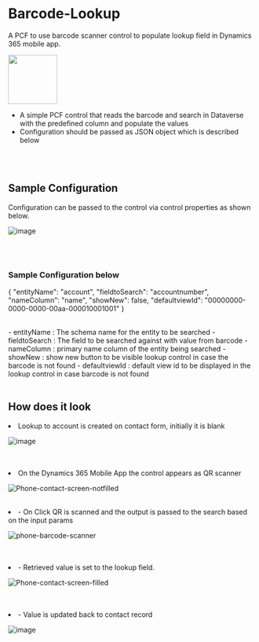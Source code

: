 # Barcode-Lookup

A PCF to use barcode scanner control to populate lookup field in Dynamics 365 mobile app.

<img src="https://user-images.githubusercontent.com/22978615/195552523-943f5055-029c-4cfe-a522-69a65062c3a2.png" width = 100  />



- A simple PCF control that reads the barcode and search in Dataverse with the predefined column and populate the values
- Configuration should be passed as JSON object which is described below

<br>
<br>

## Sample Configuration

Configuration can be passed to the control via control properties as shown below.

![image](https://user-images.githubusercontent.com/22978615/195521034-d4dfb9ec-494c-4b85-9307-69dec6a57f2c.png)

<br>
<br>

### Sample Configuration below

{
"entityName": "account",
"fieldtoSearch": "accountnumber",
"nameColumn": "name",
"showNew": false,
"defaultviewId": "00000000-0000-0000-00aa-000010001001"
}


<br>
- entityName : The schema name for the entity to be searched
- fieldtoSearch : The field to be searched against with value from barcode
- nameColumn : primary name column of the entity being searched
- showNew : show new button to be visible lookup control in case the barcode is not found
- defaultviewId : default view id to be displayed in the lookup control in case barcode is not found

<br>
<br>

## How does it look

<li> Lookup to account is created on contact form, initially it is blank

 ![image](https://user-images.githubusercontent.com/22978615/195551197-9bd4eda6-3e7f-4280-9b0e-0b1eb9bd83ee.png)

 <br>
 <br>
 </li>
<li> On the Dynamics 365 Mobile App the control appears as QR scanner

![Phone-contact-screen-notfilled](https://user-images.githubusercontent.com/22978615/195552414-cd20139f-ccbe-46e9-9ced-ced6976586ec.jpg)
<br>
<br>
</li>
<li>
- On Click QR is scanned and the output is passed to the search based on the input params

![phone-barcode-scanner](https://user-images.githubusercontent.com/22978615/195552440-b9349bfc-59a1-422a-a826-f58616bf9706.jpg)

<br>
<br>
</li>
<li>
- Retrieved value is set to the lookup field.

![Phone-contact-screen-filled](https://user-images.githubusercontent.com/22978615/195552466-3e0456d9-d1ef-4e97-aa77-6994797ec31b.jpg)

<br>
<br>
</li>
<li>
- Value is updated back to contact record

![image](https://user-images.githubusercontent.com/22978615/195551755-9056dfca-f3f7-41a9-b3eb-0540738dbca9.png)
</li>

